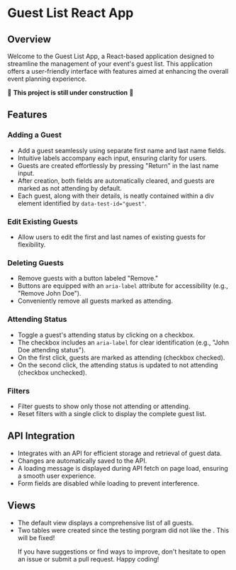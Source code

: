 # Guest List React App

## Overview

Welcome to the Guest List App, a React-based application designed to streamline the management of your event's guest list. This application offers a user-friendly interface with features aimed at enhancing the overall event planning experience.

👷 **This project is still under construction** 👷
## Features

### Adding a Guest

- Add a guest seamlessly using separate first name and last name fields.
- Intuitive labels accompany each input, ensuring clarity for users.
- Guests are created effortlessly by pressing "Return" in the last name input.
- After creation, both fields are automatically cleared, and guests are marked as not attending by default.
- Each guest, along with their details, is neatly contained within a div element identified by `data-test-id="guest"`.

### Edit Existing Guests

- Allow users to edit the first and last names of existing guests for flexibility.

### Deleting Guests

- Remove guests with a button labeled "Remove."
- Buttons are equipped with an `aria-label` attribute for accessibility (e.g., "Remove John Doe").
- Conveniently remove all guests marked as attending.




### Attending Status

- Toggle a guest's attending status by clicking on a checkbox.
- The checkbox includes an `aria-label` for clear identification (e.g., "John Doe attending status").
- On the first click, guests are marked as attending (checkbox checked).
- On the second click, the attending status is updated to not attending (checkbox unchecked).

### Filters

- Filter guests to show only those not attending or attending.
- Reset filters with a single click to display the complete guest list.

## API Integration

- Integrates with an API for efficient storage and retrieval of guest data.
- Changes are automatically saved to the API.
- A loading message is displayed during API fetch on page load, ensuring a smooth user experience.
- Form fields are disabled while loading to prevent interference.

## Views

- The default view displays a comprehensive list of all guests.
- Two tables were created since the testing porgram did not like the <table>. This will be fixed!


If you have suggestions or find ways to improve, don't hesitate to open an issue or submit a pull request. Happy coding!
